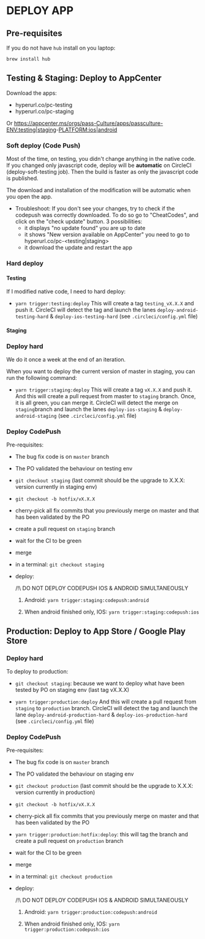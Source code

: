 # DEPLOY APP

## Pre-requisites

If you do not have `hub` install on you laptop:

```bash
brew install hub
```

## Testing & Staging: Deploy to AppCenter

Download the apps:

- hyperurl.co/pc-testing
- hyperurl.co/pc-staging

Or https://appcenter.ms/orgs/pass-Culture/apps/passculture-<ENV:testing|staging>-<PLATFORM:ios|android>

### Soft deploy (Code Push)

Most of the time, on testing, you didn't change anything in the native code. If you changed only javascript code, deploy will be **automatic** on CircleCI (deploy-soft-testing job).
Then the build is faster as only the javascript code is published.

The download and installation of the modification will be automatic when you open the app.

- Troubleshoot:
  If you don't see your changes, try to check if the codepush was correctly downloaded. To do so go to "CheatCodes", and click on the "check update" button.
  3 possibilities:
  - it displays "no update found" you are up to date
  - it shows "New version available on AppCenter" you need to go to hyperurl.co/pc-<testing|staging>
  - it download the update and restart the app

### Hard deploy

#### Testing

If I modified native code, I need to hard deploy:

- `yarn trigger:testing:deploy`
  This will create a tag `testing_vX.X.X` and push it.
  CircleCI will detect the tag and launch the lanes `deploy-android-testing-hard` & `deploy-ios-testing-hard` (see `.circleci/config.yml` file)

#### Staging

### Deploy hard

We do it once a week at the end of an iteration.

When you want to deploy the current version of master in staging, you can run the following command:

- `yarn trigger:staging:deploy`
  This will create a tag `vX.X.X` and push it.
  And this will create a pull request from master to `staging` branch.
  Once, it is all green, you can merge it.
  CircleCI will detect the merge on `staging`branch and launch the lanes `deploy-ios-staging` & `deploy-android-staging` (see `.circleci/config.yml` file)

### Deploy CodePush

Pre-requisites:

- The bug fix code is on `master` branch
- The PO validated the behaviour on testing env

- `git checkout staging` (last commit should be the upgrade to X.X.X: version currently in staging env)
- `git checkout -b hotfix/vX.X.X`
- cherry-pick all fix commits that you previously merge on master and that has been validated by the PO
- create a pull request on `staging` branch
- wait for the CI to be green
- merge
- in a terminal: `git checkout staging`
- deploy:

  /!\ DO NOT DEPLOY CODEPUSH IOS & ANDROID SIMULTANEOUSLY

  1. Android: `yarn trigger:staging:codepush:android`

  2. When android finished only, IOS: `yarn trigger:staging:codepush:ios`

## Production: Deploy to App Store / Google Play Store

### Deploy hard

To deploy to production:

- `git checkout staging`: because we want to deploy what have been tested by PO on staging env (last tag vX.X.X)

- `yarn trigger:production:deploy`
  And this will create a pull request from `staging` to `production` branch.
  CircleCI will detect the tag and launch the lane `deploy-android-production-hard` & `deploy-ios-production-hard` (see `.circleci/config.yml` file)

### Deploy CodePush

Pre-requisites:

- The bug fix code is on `master` branch
- The PO validated the behaviour on staging env

- `git checkout production` (last commit should be the upgrade to X.X.X: version currently in production)
- `git checkout -b hotfix/vX.X.X`
- cherry-pick all fix commits that you previously merge on master and that has been validated by the PO
- `yarn trigger:production:hotfix:deploy`: this will tag the branch and create a pull request on `production` branch
- wait for the CI to be green
- merge
- in a terminal: `git checkout production`
- deploy:

  /!\ DO NOT DEPLOY CODEPUSH IOS & ANDROID SIMULTANEOUSLY

  1. Android: `yarn trigger:production:codepush:android`

  2. When android finished only, IOS: `yarn trigger:production:codepush:ios`
